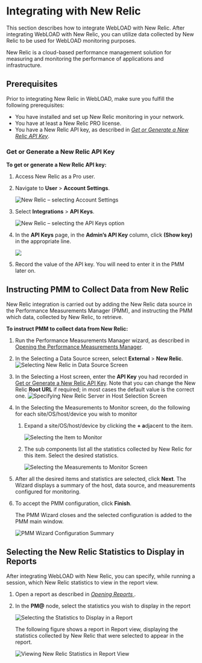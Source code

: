 ﻿# Integrating with New Relic

This section describes how to integrate WebLOAD with New Relic. After integrating WebLOAD with New Relic, you can utilize data collected by New Relic to be used for WebLOAD monitoring purposes.

New Relic is a cloud-based performance management solution for measuring and monitoring the performance of applications and infrastructure.




## Prerequisites

Prior to integrating New Relic in WebLOAD, make sure you fulfill the following prerequisites:

- You have installed and set up New Relic monitoring in your network.
- You have at least a New Relic PRO license.
- You have a New Relic API key, as described in [*Get or Generate a New Relic API Key*](#get-or-generate-a-new-relic-api-key).



### Get or Generate a New Relic API Key

**To get or generate a New Relic API key:**

1. Access New Relic as a Pro user.
1. Navigate to **User** > **Account Settings**.

      ![New Relic – selecting Account Settings](../images/console_users_guide_3041.jpeg)

1. Select **Integrations** > **API Keys**.

      ![New Relic – selecting the API Keys option](../images/console_users_guide_3042.jpeg)
 
1. In the **API Keys** page, in the **Admin’s API Key** column, click **(Show key)** in the appropriate line.

      ![](../images/console_users_guide_3044.jpeg)

1. Record the value of the API key. You will need to enter it in the PMM later on.



## Instructing PMM to Collect Data from New Relic

New Relic integration is carried out by adding the New Relic data source in the Performance Measurements Manager (PMM), and instructing the PMM which data, collected by New Relic, to retrieve.

**To instruct PMM to collect data from New Relic:**

1. Run the Performance Measurements Manager wizard, as described in [Opening the Performance Measurements Manager](performance_measurements_manager.md#opening-the-performance-measurements-manager).

1. In the Selecting a Data Source screen, select **External** > **New Relic**.
    ![Selecting New Relic in Data Source Screen](../images/console_users_guide_3045.jpeg)

1. In the Selecting a Host screen, enter the **API Key** you had recorded in [Get or Generate a New Relic API Key](#get-or-generate-a-new-relic-api-key). Note that you can change the New Relic **Root URL** if required; in most cases the default value is the correct one.
    ![Specifying New Relic Server in Host Selection Screen](../images/console_users_guide_3046.jpeg)

1. In the Selecting the Measurements to Monitor screen, do the following for each site/OS/host/device you wish to monitor
      1. Expand a site/OS/host/device by clicking the **+ a**djacent to the item.

         ![ Selecting the Item to Monitor](../images/console_users_guide_3047.png)

     1. The sub components list all the statistics collected by New Relic for this item. Select the desired statistics.

         ![Selecting the Measurements to Monitor Screen](../images/console_users_guide_3048.png)

1. After all the desired items and statistics are selected, click **Next**. The Wizard displays a summary of the host, data source, and measurements configured for monitoring.

1. To accept the PMM configuration, click **Finish**.

    The PMM Wizard closes and the selected configuration is added to the PMM main window.

    ![PMM Wizard Configuration Summary](../images/console_users_guide_3049.png)



## Selecting the New Relic Statistics to Display in Reports

After integrating WebLOAD with New Relic, you can specify, while running a session, which New Relic statistics to view in the report view.

1. Open a report as described in [*Opening Reports* ](console_performance_reports.md#opening-reports).
1. In the **PM@<New-Relic-host>** node, select the statistics you wish to display in the
report


      ![Selecting the Statistics to Display in a Report](../images/console_users_guide_3050.png)


      The following figure shows a report in Report view, displaying the statistics collected by New Relic that were selected to appear in the report.

      ![Viewing New Relic Statistics in Report View](../images/console_users_guide_3051.jpeg)









